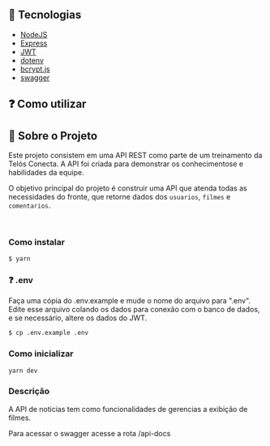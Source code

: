 ## 🚀 Tecnologias

- [NodeJS](https://nodejs.org/)
- [Express](https://expressjs.com/pt-br/)
- [JWT](https://github.com/auth0/node-jsonwebtoken)
- [dotenv](https://github.com/motdotla/dotenv)
- [bcrypt.js](https://www.npmjs.com/package/bcryptjs)
- [swagger](https://github.com/swagger-api/swagger-ui)

## ❓ Como utilizar

## 📑 Sobre o Projeto

Este projeto consistem em uma API REST como parte de um treinamento da Telós Conecta. A API foi criada para demonstrar os conhecimentose e habilidades da equipe.

O objetivo principal do projeto é construir uma API que atenda todas as necessidades do fronte, que retorne dados dos `usuarios`, `filmes` e `comentarios`.

<br>

### Como instalar

```bash
$ yarn
```

### ❓ .env

Faça uma cópia do .env.example e mude o nome do arquivo para ".env". Edite esse arquivo colando os dados para conexão com o banco de dados, e se necessário, altere os dados do JWT.

```bash
$ cp .env.example .env
```

### Como inicializar

```bash
yarn dev
```

### Descrição

A API de noticias tem como funcionalidades de gerencias a exibição de filmes.

Para acessar o swagger acesse a rota /api-docs
